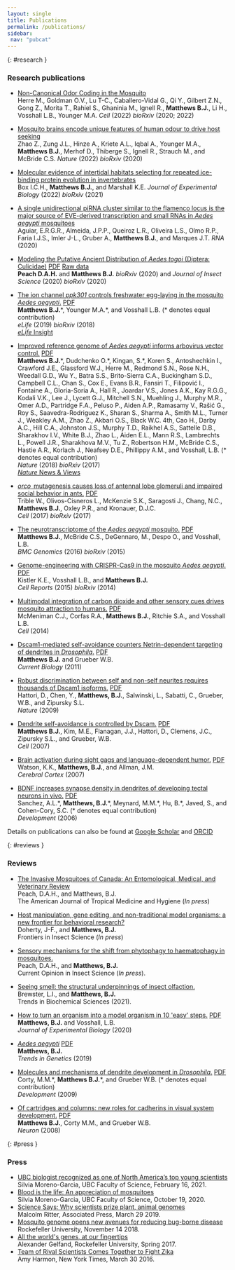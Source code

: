 ```yaml
---
layout: single
title: Publications
permalink: /publications/
sidebar:
 nav: "pubcat"
---
```


{: #research }
### Research publications

- [Non-Canonical Odor Coding in the Mosquito](https://authors.elsevier.com/sd/article/S0092867422009278)<br/> 
Herre M., Goldman O.V., Lu T-C., Caballero-Vidal G., Qi Y., Gilbert Z.N., Gong Z., Morita T., Rahiel S., Ghaninia M., Ignell R., **Matthews B.J.**, Li H., Vosshall L.B., Younger M.A. *Cell* (2022) *bioRxiv* (2020; 2022)<br/>

- [Mosquito brains encode unique features of human odour to drive host seeking](https://www.nature.com/articles/s41586-022-04675-4)
<br/> Zhao Z., Zung J.L., Hinze A., Kriete A.L., Iqbal A., Younger M.A., **Matthews B.J.**, Merhof D., Thiberge S., Ignell R., Strauch M., and McBride C.S. *Nature* (2022) *bioRxiv* (2020)<br/>

- [Molecular evidence of intertidal habitats selecting for repeated ice-binding protein evolution in invertebrates](https://journals.biologists.com/jeb/article/225/Suppl_1/jeb243409/274373/Molecular-evidence-of-intertidal-habitats)
<br/> Box I.C.H., **Matthews B.J.**, and Marshall K.E. *Journal of Experimental Biology* (2022) *bioRxiv* (2021)<br/>

- [A single unidirectional piRNA cluster similar to the flamenco locus is the major source of EVE-derived transcription and small RNAs in _Aedes aegypti_ mosquitoes](https://rnajournal.cshlp.org/content/early/2020/01/29/rna.073965.119.abstract)
<br/> Aguiar, E.R.G.R., Almeida, J.P.P., Queiroz L.R., Oliveira L.S., Olmo R.P., Faria I.J.S., Imler J-L., Gruber A., **Matthews B.J.**, and Marques J.T. *RNA* (2020) <br/>

- [Modeling the Putative Ancient Distribution of _Aedes togoi_ (Diptera: Culicidae)](https://doi.org/10.1093/jisesa/ieaa035)
[PDF](/assets/pdf/PeachMatthews2020.pdf)
[Raw data](https://doi.org/10.5683/SP2/YPVTYT)
<br/> **Peach D.A.H.** and **Matthews B.J.** *bioRxiv* (2020) and *Journal of Insect Science* (2020) *bioRxiv* (2020)<br/>

- [The ion channel *ppk301* controls freshwater egg-laying in the mosquito *Aedes aegypti*.](https://elifesciences.org/articles/43963)
[PDF](https://elifesciences.org/download/aHR0cHM6Ly9jZG4uZWxpZmVzY2llbmNlcy5vcmcvYXJ0aWNsZXMvNDM5NjMvZWxpZmUtNDM5NjMtdjIucGRm/elife-43963-v2.pdf?_hash=XK2%2FVSdDJiFxbJfsJtbhvwkD3FY%2F77uEpTOPCqaWM%2FY%3D)
 <br/> **Matthews B.J.**\*, Younger M.A.\*, and Vosshall L.B. (\* denotes equal contribution)<br/> *eLife* (2019) *bioRxiv* (2018) <br/>
 [*eLife* Insight](https://elifesciences.org/download/aHR0cHM6Ly9jZG4uZWxpZmVzY2llbmNlcy5vcmcvYXJ0aWNsZXMvNDg2NTQvZWxpZmUtNDg2NTQtdjEucGRm/elife-48654-v1.pdf?_hash=H4Bq%2FL%2BSMby7PPJriumGnbKzJhlQMNcabDB6XgPNPPE%3D)

- [Improved reference genome of *Aedes aegypti* informs arbovirus vector control.](https://www.nature.com/articles/s41586-018-0692-z) [PDF](https://www.nature.com/articles/s41586-018-0692-z.pdf) <br/> **Matthews B.J.**\*, Dudchenko O.\*, Kingan, S.\*, Koren S., Antoshechkin I., Crawford J.E., Glassford W.J., Herre M., Redmond S.N., Rose N.H., Weedall G.D., Wu Y., Batra S.S., Brito-Sierra C.A., Buckingham S.D., Campbell C.L., Chan S., Cox E., Evans B.R., Fansiri T., Filipović I., Fontaine A., Gloria-Soria A., Hall R., Joardar V.S., Jones A.K., Kay R.G.G., Kodali V.K., Lee J., Lycett G.J., Mitchell S.N., Muehling J., Murphy M.R., Omer A.D., Partridge F.A., Peluso P., Aiden A.P., Ramasamy V., Rašić G., Roy S., Saavedra-Rodriguez K., Sharan S., Sharma A., Smith M.L., Turner J., Weakley A.M., Zhao Z., Akbari O.S., Black W.C. 4th, Cao H., Darby A.C., Hill C.A., Johnston J.S., Murphy T.D., Raikhel A.S., Sattelle D.B., Sharakhov I.V., White B.J., Zhao L., Aiden E.L., Mann R.S., Lambrechts L., Powell J.R., Sharakhova M.V., Tu Z., Robertson H.M., McBride C.S., Hastie A.R., Korlach J., Neafsey D.E., Phillippy A.M., and Vosshall, L.B. (\* denotes equal contribution)<br/> *Nature* (2018) *bioRxiv* (2017) <br/>
[*Nature* News & Views](https://www.nature.com/magazine-assets/d41586-018-07266-4/d41586-018-07266-4.pdf)

- [*orco*  mutagenesis causes loss of antennal lobe glomeruli and impaired social behavior in ants.](https://www.cell.com/fulltext/S0092-8674(17)30772-9) [PDF](https://www.cell.com/action/showPdf?pii=S0092-8674%2817%2930772-9)<br/>
Trible W., Olivos-Cisneros L., McKenzie S.K., Saragosti J., Chang, N.C., **Matthews B.J.**, Oxley P.R., and Kronauer, D.J.C. <br/> *Cell* (2017) *bioRxiv* (2017)  
 
- [The neurotranscriptome of the *Aedes aegypti* mosquito.](https://bmcgenomics.biomedcentral.com/articles/10.1186/s12864-015-2239-0) [PDF](https://bmcgenomics.biomedcentral.com/track/pdf/10.1186/s12864-015-2239-0) <br/> **Matthews B.J.**, McBride C.S., DeGennaro, M., Despo O., and Vosshall, L.B. <br/> *BMC Genomics* (2016) *bioRxiv* (2015) 
 
- [Genome-engineering with CRISPR-Cas9 in the mosquito *Aedes aegypti*.](https://www.cell.com/cell-reports/fulltext/S2211-1247(15)00262-4) [PDF](https://www.cell.com/cell-reports/pdfExtended/S2211-1247(15)00262-4) <br/> Kistler K.E., Vosshall L.B., and **Matthews B.J.** <br/> *Cell Reports* (2015) *bioRxiv* (2014) 
 
- [Multimodal integration of carbon dioxide and other sensory cues drives mosquito attraction to humans.](https://www.cell.com/cell/fulltext/S0092-8674(14)00155-X) [PDF](https://www.cell.com/cell/pdfExtended/S0092-8674(14)00155-X) <br/> McMeniman C.J., Corfas R.A., **Matthews B.J.**, Ritchie S.A., and Vosshall L.B. <br/> *Cell* (2014)
 
- [Dscam1-mediated self-avoidance counters Netrin-dependent targeting of dendrites in *Drosophila*.](https://www.cell.com/current-biology/fulltext/S0960-9822(11)00841-4) [PDF](https://www.cell.com/action/showPdf?pii=S0960-9822%2811%2900841-4) <br/> **Matthews B.J.** and Grueber W.B. <br/> *Current Biology* (2011)
 
- [Robust discrimination between self and non-self neurites requires thousands of Dscam1 isoforms.](https://www.nature.com/articles/nature08431) [PDF](/assets/pdf/HattoriNature2009.pdf) <br/> Hattori, D., Chen, Y., **Matthews, B.J.**, Salwinski, L., Sabatti, C., Grueber, W.B., and Zipursky S.L. <br/> *Nature* (2009)
 
- [Dendrite self-avoidance is controlled by Dscam.](https://www.cell.com/cell/fulltext/S0092-8674(07)00470-9) [PDF](https://www.cell.com/action/showPdf?pii=S0092-8674%2807%2900470-9) <br/> **Matthews B.J.**, Kim, M.E., Flanagan, J.J., Hattori, D., Clemens, J.C., Zipursky S.L., and Grueber, W.B. <br/> *Cell* (2007)
 
- [Brain activation during sight gags and language-dependent humor.](https://academic.oup.com/cercor/article/17/2/314/316404) [PDF](/assets/pdf/WatsonCerebralCortex2007.pdf) <br/> Watson, K.K., **Matthews, B.J.**, and Allman, J.M. <br/> *Cerebral Cortex* (2007)
 
- [BDNF increases synapse density in dendrites of developing tectal neurons in vivo.](https://dev.biologists.org/content/133/13/2477) [PDF](https://dev.biologists.org/content/develop/133/13/2477.full.pdf) <br/> Sanchez, A.L.\*, **Matthews, B.J.**\*, Meynard, M.M.\*, Hu, B.\*, Javed, S., and Cohen-Cory, S.C. (\* denotes equal contribution)<br/> *Development* (2006)

Details on publications can also be found at [Google Scholar](https://scholar.google.com/citations?user=REWvweQAAAAJ) and [ORCID](https://orcid.org/0000-0002-8697-699X)

{: #reviews }
### Reviews
- [The Invasive Mosquitoes of Canada: An Entomological, Medical, and Veterinary Review](https://doi.org/10.4269/ajtmh.21-0167)
<br/> Peach, D.A.H., and Matthews, B.J. <br/>The American Journal of Tropical Medicine and Hygiene (*In press*)
- [Host manipulation, gene editing, and non-traditional model organisms: a new frontier for behavioral research?](https://www.frontiersin.org/articles/10.3389/finsc.2022.938644/abstract)
<br/> Doherty, J-F., and **Matthews, B.J.** <br/>Frontiers in Insect Science (*In press*)
- [Sensory mechanisms for the shift from phytophagy to haematophagy in mosquitoes.](https://authors.elsevier.com/sd/article/S2214-5745(22)00065-7)
<br/> Peach, D.A.H., and **Matthews, B.J.** <br/>Current Opinion in Insect Science (*In press*).
- [Seeing smell: the structural underpinnings of insect olfaction.](https://doi.org/10.1016/j.tibs.2021.12.003)
<br/> Brewster, L.I., and **Matthews, B.J.** <br/>Trends in Biochemical Sciences (2021).
- [How to turn an organism into a model organism in 10 'easy' steps.](https://journals.biologists.com/jeb/article/223/Suppl_1/jeb218198/224666/How-to-turn-an-organism-into-a-model-organism-in) [PDF](https://journals.biologists.com/jeb/article-pdf/223/Suppl_1/jeb218198/1680082/jeb218198.pdf) <br/> **Matthews, B.J.** and Vosshall, L.B.<br/> *Journal of Experimental Biology* (2020)

- [*Aedes aegypti*](https://www.cell.com/trends/genetics/fulltext/S0168-9525(19)30051-4) [PDF](https://authors.elsevier.com/a/1Z2Y3cQbIvPMY) <br/> **Matthews, B.J.** <br/> *Trends in Genetics* (2019)

- [Molecules and mechanisms of dendrite development in *Drosophila*.](https://dev.biologists.org/content/136/7/1049) [PDF](https://dev.biologists.org/content/develop/136/7/1049.full.pdf) <br/> Corty, M.M.\*, **Matthews B.J.**\*, and Grueber W.B. (\* denotes equal contribution)<br/> *Development* (2009)
 
- [Of cartridges and columns: new roles for cadherins in visual system development.](https://www.cell.com/fulltext/S0896-6273(08)00270-5) [PDF](https://www.cell.com/action/showPdf?pii=S0896-6273%2808%2900270-5) <br/> **Matthews B.J.**, Corty M.M., and Grueber W.B. <br/> *Neuron* (2008)

{: #press }
### Press
- [UBC biologist recognized as one of North America’s top young scientists](https://science.ubc.ca/news/ubc-biologist-recognized-one-north-america%E2%80%99s-top-young-scientists)<br/> Silvia Moreno-Garcia, UBC Faculty of Science, February 16, 2021.
- [Blood is the life: An appreciation of mosquitoes](https://focus.science.ubc.ca/mosquito-970c4d6de785)<br/> Silvia Moreno-Garcia, UBC Faculty of Science, October 19, 2020.
- [Science Says: Why scientists prize plant, animal genomes](https://www.apnews.com/6b19552bee6a4b4c84d3aaaab7f37cdb) <br/> Malcolm Ritter, Associated Press, March 29 2019.
- [Mosquito genome opens new avenues for reducing bug-borne disease](https://www.rockefeller.edu/news/24300-mosquito-genome-opens-new-avenues-reducing-bug-borne-disease/) <br/> Rockefeller University, November 14 2018.
- [All the world's genes, at our fingertips](https://www.case.org/system/files/media/file/Rockefelleruniversity_SeekSpring2017_CRISPR.pdf) <br/> Alexander Gelfand, Rockefeller University, Spring 2017.
- [Team of Rival Scientists Comes Together to Fight Zika](https://www.nytimes.com/2016/03/31/us/mapping-a-genetic-strategy-to-fight-the-zika-virus.html) <br/> Amy Harmon, New York Times, March 30 2016.
